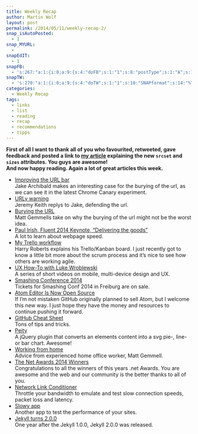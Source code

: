```yaml
---
title: Weekly Recap
author: Martin Wolf
layout: post
permalink: /2014/05/11/weekly-recap-2/
snap_isAutoPosted:
  - 1
snap_MYURL:
  - 
snapEdIT:
  - 1
snapFB:
  - 's:267:"a:1:{i:0;a:9:{s:4:"doFB";s:1:"1";s:8:"postType";s:1:"A";s:10:"AttachPost";s:1:"2";s:10:"SNAPformat";s:38:"New post on TheAmazingWeb.net: %TITLE%";s:9:"isAutoImg";s:1:"A";s:8:"imgToUse";s:0:"";s:9:"isAutoURL";s:1:"A";s:8:"urlToUse";s:0:"";s:11:"isPrePosted";s:1:"1";}}";'
snapTW:
  - 's:270:"a:1:{i:0;a:9:{s:4:"doTW";s:1:"1";s:10:"SNAPformat";s:14:"%TITLE%: %URL%";s:8:"attchImg";s:1:"0";s:9:"isAutoImg";s:1:"A";s:8:"imgToUse";s:0:"";s:11:"isPrePosted";s:1:"1";s:8:"isPosted";s:1:"1";s:4:"pgID";s:18:"465425600023658496";s:5:"pDate";s:19:"2014-05-11 09:38:04";}}";'
categories:
  - Weekly Recap
tags:
  - links
  - list
  - reading
  - recap
  - recommendations
  - tipps
---
```

**First of all I want to thank all of you who favourited, retweeted, gave feedback and posted a link to [my article][1] explaining the new `srcset` and `sizes` attributes. You guys are awesome!  
And now happy reading. Again a lot of great articles this week.**

  * [Improving the URL bar][2]  
    Jake Archibald makes an interesting case for the burying of the url, as we can see it in the latest Chrome Canary experiment.
  * [URLy warning][3]  
    Jeremy Keith replys to Jake, defending the url.
  * [Burying the URL][4]  
    Matt Gemmells take on why the burying of the url might not be the worst idea.
  * [Paul Irish, Fluent 2014 Keynote, &#8220;Delivering the goods&#8221;][5]  
    A lot to learn about webpage speed.
  * [My Trello workflow][6]  
    Harry Roberts explains his Trello/Kanban board. I just recently got to know a little bit more about the scrum process and it&#8217;s nice to see how others are working agile.
  * [UX How-To with Luke Wroblewski][7]  
    A series of short videos on mobile, multi-device design and UX.
  * [Smashing Conference 2014][8]  
    Tickets for Smashing Conf 2014 in Freiburg are on sale.
  * [Atom Editor Is Now Open Source][9]  
    If I&#8217;m not mistaken GitHub originally planned to sell Atom, but I welcome this new way. I just hope they have the money and resources to continue pushing it forward.
  * [GitHub Cheat Sheet][10]  
    Tons of tips and tricks.
  * [Peity][11]  
    A jQuery plugin that converts an elements content into a svg pie-, line- or bar chart. Awesome!
  * [Working from home][12]  
    Advice from experienced home office worker, Matt Gemmell.
  * [The Net Awards 2014 Winners][13]  
    Congratulations to all the winners of this years .net Awards. You are awesome and the web and our community is the better thanks to all of you.
  * [Network Link Conditioner][14]  
    Throttle your bandwidth to emulate and test slow connection speeds, packet loss and latency.
  * [Slowy app][15]  
    Another app to test the performance of your sites.
  * [Jekyll turns 2.0.0][16]  
    One year after the Jekyll 1.0.0, Jekyll 2.0.0 was released.

 [1]: http://martinwolf.org/2014/05/07/the-new-srcset-and-sizes-explained/
 [2]: http://jakearchibald.com/2014/improving-the-url-bar/
 [3]: http://adactio.com/journal/6779/
 [4]: http://mattgemmell.com/burying-the-url/
 [5]: https://www.youtube.com/watch?v=R8W_6xWphtw
 [6]: http://csswizardry.com/2014/05/my-trello-workflow/
 [7]: https://www.youtube.com/playlist?list=PLg-UKERBljNy2Yem3RJkYL1V70dpzkysC
 [8]: http://smashingconf.com/freiburg-2014/
 [9]: http://blog.atom.io/2014/05/06/atom-is-now-open-source.html
 [10]: https://github.com/tiimgreen/github-cheat-sheet
 [11]: http://benpickles.github.io/peity/
 [12]: http://mattgemmell.com/working-from-home/
 [13]: https://thenetawards.com/
 [14]: http://nshipster.com/network-link-conditioner/
 [15]: http://slowyapp.com/
 [16]: http://jekyllrb.com/news/2014/05/06/jekyll-turns-2-0-0/